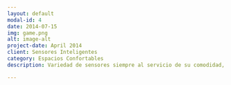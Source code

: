 ```yaml
---
layout: default
modal-id: 4
date: 2014-07-15
img: game.png
alt: image-alt
project-date: April 2014
client: Sensores Inteligentes
category: Espacios Confortables
description: Variedad de sensores siempre al servicio de su comodidad, iluminación controlada por apertura de puertas o por movimiento. Sensores que le indican portones no asegurados para poder cerrarlos. Sensores de fuga de agua para zonas criticas. Sensores de humo y CO2.

---
```

